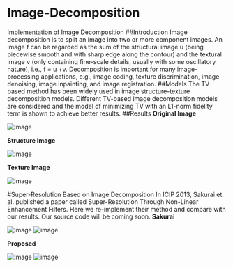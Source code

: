 # Image-Decomposition
Implementation of Image Decomposition
##Introduction
Image decomposition is to split an image into two or more component images. An image f can be regarded as the sum of the structural image u (being piecewise smooth and with sharp edge along the contour) and the textural image v (only containing fine-scale details, usually with some oscillatory nature), i.e., f = u +v. Decomposition is important for many image-processing applications, e.g., image coding, texture discrimination, image denoising, image inpainting, and image registration. 
##Models
The TV-based method has been widely used in image structure-texture decomposition models. Different TV-based image decomposition models are considered and the model of minimizing TV with an L1-norm fidelity term is shown to achieve better results.
##Results
**Original Image**

![image](https://github.com/FanYang-PKU/Image-Decomposition/raw/master/image-folder/original.png)

**Structure Image**

![image](https://github.com/FanYang-PKU/Image-Decomposition/raw/master/image-folder/structure.png)

**Texture Image**

![image](https://github.com/FanYang-PKU/Image-Decomposition/raw/master/image-folder/texture.png)

#Super-Resolution Based on Image Decomposition
In ICIP 2013, Sakurai et. al. published a paper called Super-Resolution Through Non-Linear Enhancement Filters. Here we re-implement their method and compare with our results. Our source code will be coming soon.
**Sakurai**

![image](https://github.com/FanYang-PKU/Image-Decomposition/raw/master/image-folder/figure4c.jpg)
![image](https://github.com/FanYang-PKU/Image-Decomposition/raw/master/image-folder/figure5c.jpg)

**Proposed**

![image](https://github.com/FanYang-PKU/Image-Decomposition/raw/master/image-folder/figure4f.jpg)
![image](https://github.com/FanYang-PKU/Image-Decomposition/raw/master/image-folder/figure5f.jpg)